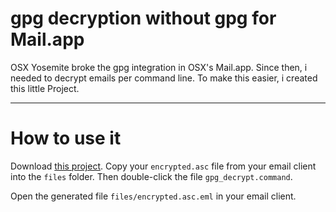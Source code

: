 # gpg decryption without gpg for Mail.app

OSX Yosemite broke the gpg integration in OSX's Mail.app. Since then, i needed to decrypt emails per command line. To make this easier, i created this little Project.

---

# How to use it

Download [this project](https://github.com/DerZyklop/gpg-decryption/archive/master.zip). Copy your `encrypted.asc` file from your email client into the `files` folder. 
Then double-click the file `gpg_decrypt.command`.

Open the generated file `files/encrypted.asc.eml` in your email client.
